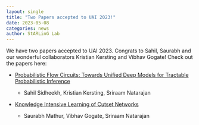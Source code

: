 ```yaml
---
layout: single
title: "Two Papers accepted to UAI 2023!"
date: 2023-05-08
categories: news
author: StARLinG Lab
---
```


We have two papers accepted to UAI 2023. Congrats to Sahil, Saurabh and our wonderful collaborators Kristian Kersting and Vibhav Gogate!
Check out the papers here:

-   [Probabilistic Flow Circuits: Towards Unified Deep Models for Tractable Probabilistic Inference](/assets/pdfs/sidheekh_uai_23.pdf)
    -   Sahil Sidheekh, Kristian Kersting, Sriraam Natarajan

-   [Knowledge Intensive Learning of Cutset Networks](/assets/pdfs/mathur_uai_23.pdf)
    -   Saurabh Mathur, Vibhav Gogate, Sriraam Natarajan

